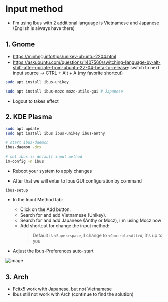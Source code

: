 # Input method

- I'm using Ibus with 2 additional language is Vietnamese and Japanese (English is always have there)

## 1. Gnome
- https://minhng.info/tips/unikey-ubuntu-2204.html
- https://askubuntu.com/questions/1407560/switching-language-by-alt-shift-after-update-from-ubuntu-22-04-beta-to-release: switch to next input source -> CTRL + Alt + A (my favorite shortcut)

```bash
sudo apt install ibus-unikey
```

```bash
sudo apt install ibus-mozc mozc-utils-gui # Japanese
```

- Logout to takes effect

## 2. KDE Plasma

```bash
sudo apt update
sudo apt install ibus ibus-unikey ibus-anthy

# start ibus-daemon
ibus-daemon -drx

# set ibus is default input method
im-config -n ibus
```

- Reboot your system to apply changes

- After that we will enter to Ibus GUI configuration by command

```bash
ibus-setup
```

- In the Input Method tab:

  - Click on the Add button.
  - Search for and add Vietnamese (Unikey).
  - Search for and add Japanese (Anthy or Mocz), i`m using Mocz now
  - Add shortcut for change the input method:
    > Default is `<Super>space`, I change to `<Control><Alt>A`, it's up to you

- Adjust the Ibus-Preferences auto-start

![image](https://github.com/lcaohoanq/My-Linux-Experience/assets/136492579/c05e7ec4-f37f-4c7d-b525-2962b33001a2)

## 3. Arch

- Fcitx5 work with Japanese, but not Vietnamese
- Ibus still not work with Arch (continue to find the solution)
